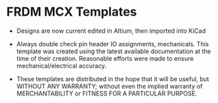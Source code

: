 # FRDM MCX Templates

- Designs are now current edited in Altium, then imported into KiCad

- Always double check pin header IO assignments, mechanicals.  This template was created using the latest available documentation at the time of their creation. Reasonable efforts were made to ensure mechanical/electrical accuracy.   

- These templates are distributed in the hope that it will be useful, but WITHOUT ANY WARRANTY; without even the implied warranty of MERCHANTABILITY or FITNESS FOR A PARTICULAR PURPOSE.